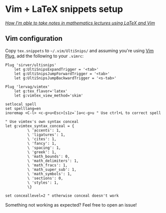 # Vim + LaTeX snippets setup

*[How I'm able to take notes in mathematics lectures using LaTeX and Vim](https://castel.dev/post/lecture-notes-1/)*

## Vim configuration

Copy `tex.snippets` to `~/.vim/UltiSnips/` and assuming you're using [Vim Plug](https://github.com/junegunn/vim-plug), add the following to your `.vimrc`:

```vim
Plug 'sirver/ultisnips'
    let g:UltiSnipsExpandTrigger = '<tab>'
    let g:UltiSnipsJumpForwardTrigger = '<tab>'
    let g:UltiSnipsJumpBackwardTrigger = '<s-tab>'

Plug 'lervag/vimtex'
    let g:tex_flavor='latex'
    let g:vimtex_view_method='skim'

setlocal spell
set spelllang=en
inoremap <C-l> <c-g>u<Esc>[s1z=`]a<c-g>u " Use ctrl+L to correct spell

" Use vimtex's own syntax conceal
let g:vimtex_syntax_conceal = {
          \ 'accents': 1,
          \ 'ligatures': 1,
          \ 'cites': 1,
          \ 'fancy': 1,
          \ 'spacing': 1,
          \ 'greek': 1,
          \ 'math_bounds': 0,
          \ 'math_delimiters': 1,
          \ 'math_fracs': 1,
          \ 'math_super_sub': 1,
          \ 'math_symbols': 1,
          \ 'sections': 0,
          \ 'styles': 1,
          \}

set conceallevel=2 " otherwise conceal doesn't work
```

Something not working as expected? Feel free to open an issue!
